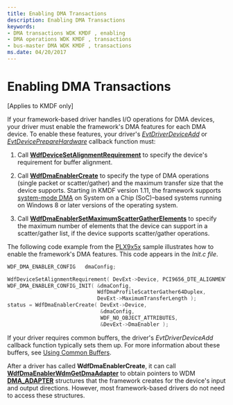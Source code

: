```yaml
---
title: Enabling DMA Transactions
description: Enabling DMA Transactions
keywords:
- DMA transactions WDK KMDF , enabling
- DMA operations WDK KMDF , transactions
- bus-master DMA WDK KMDF , transactions
ms.date: 04/20/2017
---
```


# Enabling DMA Transactions


\[Applies to KMDF only\]




If your framework-based driver handles I/O operations for DMA devices, your driver must enable the framework's DMA features for each DMA device. To enable these features, your driver's [*EvtDriverDeviceAdd*](/windows-hardware/drivers/ddi/wdfdriver/nc-wdfdriver-evt_wdf_driver_device_add) or [*EvtDevicePrepareHardware*](/windows-hardware/drivers/ddi/wdfdevice/nc-wdfdevice-evt_wdf_device_prepare_hardware) callback function must:

1.  Call [**WdfDeviceSetAlignmentRequirement**](/windows-hardware/drivers/ddi/wdfdevice/nf-wdfdevice-wdfdevicesetalignmentrequirement) to specify the device's requirement for buffer alignment.

2.  Call [**WdfDmaEnablerCreate**](/windows-hardware/drivers/ddi/wdfdmaenabler/nf-wdfdmaenabler-wdfdmaenablercreate) to specify the type of DMA operations (single packet or scatter/gather) and the maximum transfer size that the device supports. Starting in KMDF version 1.11, the framework supports [system-mode DMA](supporting-system-mode-dma.md) on System on a Chip (SoC)–based systems running on Windows 8 or later versions of the operating system.

3.  Call [**WdfDmaEnablerSetMaximumScatterGatherElements**](/windows-hardware/drivers/ddi/wdfdmaenabler/nf-wdfdmaenabler-wdfdmaenablersetmaximumscattergatherelements) to specify the maximum number of elements that the device can support in a scatter/gather list, if the device supports scatter/gather operations.

The following code example from the [PLX9x5x](/samples/browse/) sample illustrates how to enable the framework's DMA features. This code appears in the *Init.c file*.

```cpp
WDF_DMA_ENABLER_CONFIG   dmaConfig;

WdfDeviceSetAlignmentRequirement( DevExt->Device, PCI9656_DTE_ALIGNMENT_16 );
WDF_DMA_ENABLER_CONFIG_INIT( &dmaConfig,
                             WdfDmaProfileScatterGather64Duplex,
                             DevExt->MaximumTransferLength );
status = WdfDmaEnablerCreate( DevExt->Device,
                              &dmaConfig, 
                              WDF_NO_OBJECT_ATTRIBUTES,
                              &DevExt->DmaEnabler );
```

If your driver requires common buffers, the driver's *EvtDriverDeviceAdd* callback function typically sets them up. For more information about these buffers, see [Using Common Buffers](using-common-buffers.md).

After a driver has called **WdfDmaEnablerCreate**, it can call [**WdfDmaEnablerWdmGetDmaAdapter**](/windows-hardware/drivers/ddi/wdfdmaenabler/nf-wdfdmaenabler-wdfdmaenablerwdmgetdmaadapter) to obtain pointers to WDM [**DMA\_ADAPTER**](/windows-hardware/drivers/ddi/wdm/ns-wdm-_dma_adapter) structures that the framework creates for the device's input and output directions. However, most framework-based drivers do not need to access these structures.

